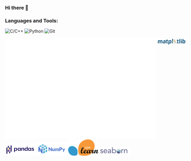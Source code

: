### Hi there 👋

<!--
**Arnavsmayan/Arnavsmayan** is a ✨ _special_ ✨ repository because its `README.md` (this file) appears on your GitHub profile.

Here are some ideas to get you started:

- 🔭 I’m currently working on ...
- 🌱 I’m currently learning ...
- 👯 I’m looking to collaborate on ...
- 🤔 I’m looking for help with ...
- 💬 Ask me about ...
- 📫 How to reach me: ...
- 😄 Pronouns: ...
- ⚡ Fun fact: ...
-->

<h3 align="left">Languages and Tools:</h3>

![C/C++](https://img.shields.io/badge/C/C++-F05032?style=for-the-badge&logo=C&logoColor=black&color=F0DB4F&textColor=white)
![Python](https://img.shields.io/badge/Python-F05032?style=for-the-badge&logo=python&logoColor=white&color=blue)
![Git](https://img.shields.io/badge/Git-F05032?style=for-the-badge&logo=git&logoColor=white)

<div>
<img src="images/white.png" alt="White Background" width="500">
<img src="images/matplotlib.svg" alt="Matplotlib" width="100" style="position: absolute; top: 50; left: 50;">
<img src="images/Pandas_logo.png" alt="Matplotlib" width="100">
<img src="images/numpy.png" alt="Matplotlib" width="100">
<img src="images/scikit learn.png" alt="scikit learn" width="100" >
<img src="images/seaborn.png" alt="seaborn" width="100">
</div>
